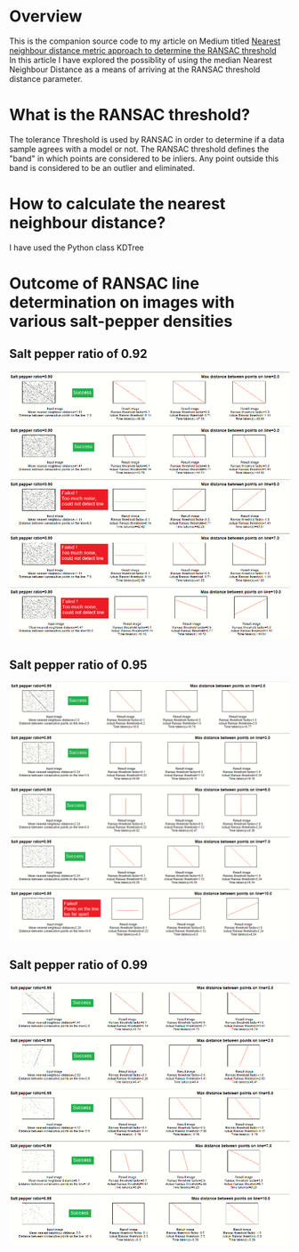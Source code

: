 # Overview
This is the companion source code to my article on Medium titled [Nearest neighbour distance metric approach to determine the RANSAC threshold](https://medium.com/@saurabh.dasgupta1/nearest-neighbour-distance-metric-approach-to-determine-the-ransac-threshold-f0213562a196)  
In this article I have explored the possiblity of using the median Nearest Neighbour Distance as a means of arriving at the RANSAC threshold distance parameter. 

# What is the RANSAC threshold?
The tolerance Threshold is used by RANSAC in order to determine if a data sample agrees with a model or not. The RANSAC threshold defines the "band" in which points are considered to be inliers. Any point outside 
this band is considered to be an outlier and eliminated. 

# How to calculate the nearest neighbour distance?
I have used the Python class KDTree

# Outcome of RANSAC line determination on images with various salt-pepper densities

## Salt pepper ratio of 0.92
![Salt and Pepper ratio = 0.92](images/results_sp_0.92_1_line.png)


## Salt pepper ratio of 0.95
![Salt and Pepper ratio = 0.95](images/results_sp_0.95_1_line.png)


## Salt pepper ratio of 0.99
![Salt and Pepper ratio = 0.99](images/results_sp_0.99_1_line.png)


